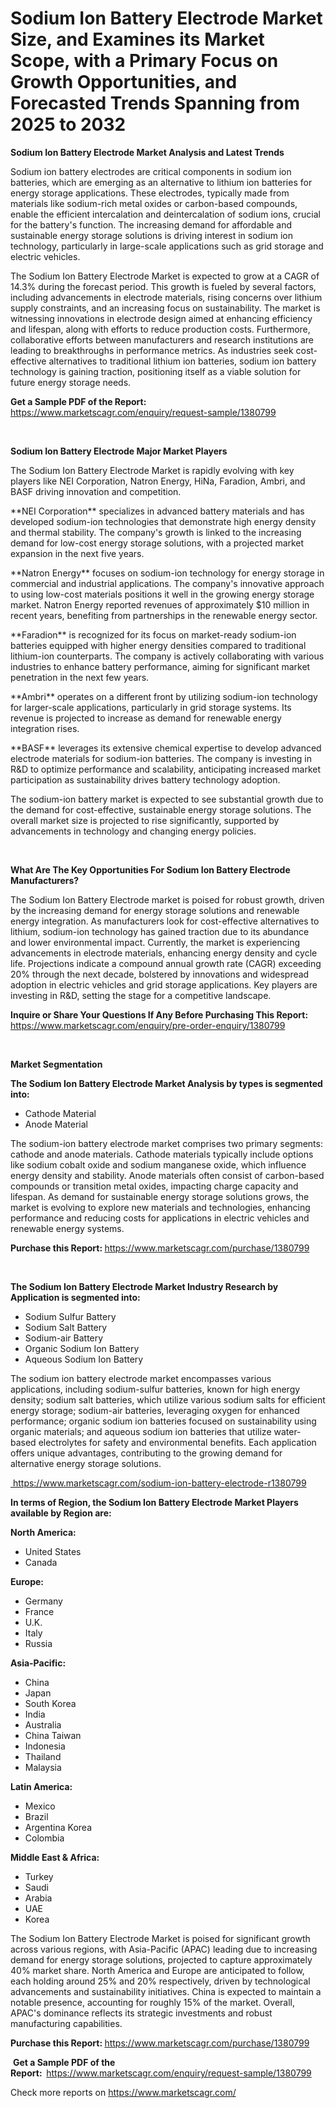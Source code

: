 <p><h1>Sodium Ion Battery Electrode Market Size, and Examines its Market Scope, with a Primary Focus on Growth Opportunities, and Forecasted Trends Spanning from 2025 to 2032</h1></p><p><strong>Sodium Ion Battery Electrode Market Analysis and Latest Trends</strong></p>
<p><p>Sodium ion battery electrodes are critical components in sodium ion batteries, which are emerging as an alternative to lithium ion batteries for energy storage applications. These electrodes, typically made from materials like sodium-rich metal oxides or carbon-based compounds, enable the efficient intercalation and deintercalation of sodium ions, crucial for the battery's function. The increasing demand for affordable and sustainable energy storage solutions is driving interest in sodium ion technology, particularly in large-scale applications such as grid storage and electric vehicles.</p><p>The Sodium Ion Battery Electrode Market is expected to grow at a CAGR of 14.3% during the forecast period. This growth is fueled by several factors, including advancements in electrode materials, rising concerns over lithium supply constraints, and an increasing focus on sustainability. The market is witnessing innovations in electrode design aimed at enhancing efficiency and lifespan, along with efforts to reduce production costs. Furthermore, collaborative efforts between manufacturers and research institutions are leading to breakthroughs in performance metrics. As industries seek cost-effective alternatives to traditional lithium ion batteries, sodium ion battery technology is gaining traction, positioning itself as a viable solution for future energy storage needs.</p></p>
<p><strong>Get a Sample PDF of the Report:&nbsp;</strong> <a href="https://www.marketscagr.com/enquiry/request-sample/1380799?utm_campaign=3351&utm_medium=2&utm_source=Github&utm_content=ia&utm_term=02042025&utm_id=sodium-ion-battery-electrode">https://www.marketscagr.com/enquiry/request-sample/1380799</a></p>
<p>&nbsp;</p>
<p><strong>Sodium Ion Battery Electrode Major Market Players</strong></p>
<p><p>The Sodium Ion Battery Electrode Market is rapidly evolving with key players like NEI Corporation, Natron Energy, HiNa, Faradion, Ambri, and BASF driving innovation and competition.</p><p>**NEI Corporation** specializes in advanced battery materials and has developed sodium-ion technologies that demonstrate high energy density and thermal stability. The company's growth is linked to the increasing demand for low-cost energy storage solutions, with a projected market expansion in the next five years.</p><p>**Natron Energy** focuses on sodium-ion technology for energy storage in commercial and industrial applications. The company's innovative approach to using low-cost materials positions it well in the growing energy storage market. Natron Energy reported revenues of approximately $10 million in recent years, benefiting from partnerships in the renewable energy sector.</p><p>**Faradion** is recognized for its focus on market-ready sodium-ion batteries equipped with higher energy densities compared to traditional lithium-ion counterparts. The company is actively collaborating with various industries to enhance battery performance, aiming for significant market penetration in the next few years.</p><p>**Ambri** operates on a different front by utilizing sodium-ion technology for larger-scale applications, particularly in grid storage systems. Its revenue is projected to increase as demand for renewable energy integration rises.</p><p>**BASF** leverages its extensive chemical expertise to develop advanced electrode materials for sodium-ion batteries. The company is investing in R&D to optimize performance and scalability, anticipating increased market participation as sustainability drives battery technology adoption.</p><p>The sodium-ion battery market is expected to see substantial growth due to the demand for cost-effective, sustainable energy storage solutions. The overall market size is projected to rise significantly, supported by advancements in technology and changing energy policies.</p></p>
<p>&nbsp;</p>
<p><strong>What Are The Key Opportunities For Sodium Ion Battery Electrode Manufacturers?</strong></p>
<p><p>The Sodium Ion Battery Electrode market is poised for robust growth, driven by the increasing demand for energy storage solutions and renewable energy integration. As manufacturers look for cost-effective alternatives to lithium, sodium-ion technology has gained traction due to its abundance and lower environmental impact. Currently, the market is experiencing advancements in electrode materials, enhancing energy density and cycle life. Projections indicate a compound annual growth rate (CAGR) exceeding 20% through the next decade, bolstered by innovations and widespread adoption in electric vehicles and grid storage applications. Key players are investing in R&D, setting the stage for a competitive landscape.</p></p>
<p><strong>Inquire or Share Your Questions If Any Before Purchasing This Report:</strong> <a href="https://www.marketscagr.com/enquiry/pre-order-enquiry/1380799?utm_campaign=3351&utm_medium=2&utm_source=Github&utm_content=ia&utm_term=02042025&utm_id=sodium-ion-battery-electrode">https://www.marketscagr.com/enquiry/pre-order-enquiry/1380799</a></p>
<p>&nbsp;</p>
<p><strong>Market Segmentation</strong></p>
<p><strong>The Sodium Ion Battery Electrode Market Analysis by types is segmented into:</strong></p>
<p><ul><li>Cathode Material</li><li>Anode Material</li></ul></p>
<p><p>The sodium-ion battery electrode market comprises two primary segments: cathode and anode materials. Cathode materials typically include options like sodium cobalt oxide and sodium manganese oxide, which influence energy density and stability. Anode materials often consist of carbon-based compounds or transition metal oxides, impacting charge capacity and lifespan. As demand for sustainable energy storage solutions grows, the market is evolving to explore new materials and technologies, enhancing performance and reducing costs for applications in electric vehicles and renewable energy systems.</p></p>
<p><strong>Purchase this Report:&nbsp;</strong><a href="https://www.marketscagr.com/purchase/1380799?utm_campaign=3351&utm_medium=2&utm_source=Github&utm_content=ia&utm_term=02042025&utm_id=sodium-ion-battery-electrode">https://www.marketscagr.com/purchase/1380799</a></p>
<p>&nbsp;</p>
<p><strong>The Sodium Ion Battery Electrode Market Industry Research by Application is segmented into:</strong></p>
<p><ul><li>Sodium Sulfur Battery</li><li>Sodium Salt Battery</li><li>Sodium-air Battery</li><li>Organic Sodium Ion Battery</li><li>Aqueous Sodium Ion Battery</li></ul></p>
<p><p>The sodium ion battery electrode market encompasses various applications, including sodium-sulfur batteries, known for high energy density; sodium salt batteries, which utilize various sodium salts for efficient energy storage; sodium-air batteries, leveraging oxygen for enhanced performance; organic sodium ion batteries focused on sustainability using organic materials; and aqueous sodium ion batteries that utilize water-based electrolytes for safety and environmental benefits. Each application offers unique advantages, contributing to the growing demand for alternative energy storage solutions.</p></p>
<p><a href="https://www.marketscagr.com/sodium-ion-battery-electrode-r1380799?utm_campaign=3351&utm_medium=2&utm_source=Github&utm_content=ia&utm_term=02042025&utm_id=sodium-ion-battery-electrode">&nbsp;https://www.marketscagr.com/sodium-ion-battery-electrode-r1380799</a></p>
<p><strong>In terms of Region, the Sodium Ion Battery Electrode Market Players available by Region are:</strong></p>
<p>
    <p> <strong> North America: </strong>
        <ul>
            <li>United States</li>
            <li>Canada</li>
        </ul>
        </p> 
    <p> <strong> Europe: </strong>
        <ul>
            <li>Germany</li>
            <li>France</li>
            <li>U.K.</li>
            <li>Italy</li>
            <li>Russia</li>
        </ul>
        </p> 
    <p> <strong> Asia-Pacific: </strong>
        <ul>
            <li>China</li>
            <li>Japan</li>
            <li>South Korea</li>
            <li>India</li>
            <li>Australia</li>
            <li>China Taiwan</li>
            <li>Indonesia</li>
            <li>Thailand</li>
            <li>Malaysia</li>
        </ul>
        </p> 
    <p> <strong> Latin America: </strong>
        <ul>
            <li>Mexico</li>
            <li>Brazil</li>
            <li>Argentina Korea</li>
            <li>Colombia</li>
        </ul>
        </p> 
    <p> <strong> Middle East & Africa: </strong>
        <ul>
            <li>Turkey</li>
            <li>Saudi</li>
            <li>Arabia</li>
            <li>UAE</li>
            <li>Korea</li>
        </ul>
    </p>
    </p>
<p><p>The Sodium Ion Battery Electrode Market is poised for significant growth across various regions, with Asia-Pacific (APAC) leading due to increasing demand for energy storage solutions, projected to capture approximately 40% market share. North America and Europe are anticipated to follow, each holding around 25% and 20% respectively, driven by technological advancements and sustainability initiatives. China is expected to maintain a notable presence, accounting for roughly 15% of the market. Overall, APAC's dominance reflects its strategic investments and robust manufacturing capabilities.</p></p>
<p><strong>Purchase this Report: </strong><a href="https://www.marketscagr.com/purchase/1380799?utm_campaign=3351&utm_medium=2&utm_source=Github&utm_content=ia&utm_term=02042025&utm_id=sodium-ion-battery-electrode">https://www.marketscagr.com/purchase/1380799</a></p>
<p>&nbsp;<strong>Get a Sample PDF of the Report:&nbsp;&nbsp;</strong><a href="https://www.marketscagr.com/enquiry/request-sample/1380799?utm_campaign=3351&utm_medium=2&utm_source=Github&utm_content=ia&utm_term=02042025&utm_id=sodium-ion-battery-electrode">https://www.marketscagr.com/enquiry/request-sample/1380799</a></p>
<p><strong></strong></p>
<p>Check more reports on <a href="https://www.marketscagr.com/?utm_campaign=3351&utm_medium=2&utm_source=Github&utm_content=ia&utm_term=02042025&utm_id=sodium-ion-battery-electrode">https://www.marketscagr.com/</a></p>